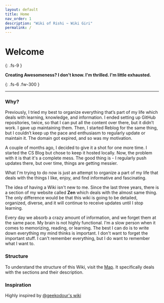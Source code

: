 ```yaml
---
layout: default
title: Home
nav_order: 1
description: "Wiki of Rishi ~ Wiki Giri"
permalink: /
---
```


# Welcome
{: .fs-9 }

__Creating Awesomeness? I don't know. I'm thrilled. I'm little exhausted.__

{: .fs-6 .fw-300 }

---

### Why?

Previously, I tried my best to organize everything that’s part of my life which deals with learning, knowledge, and information. I ended setting up GitHub repositories, twice, so that I can put all the content over there, but it didn’t work. I gave up maintaining them. Then, I started Reblog for the same thing, but I couldn’t keep up the pace and enthusiasm to regularly update or maintain it. The domain got expired, and so was my motivation.

A couple of months ago, I decided to give it a shot for one more time. I started the CS Blog but chose to keep it hosted locally. Now, the problem with it is that it's a complete mess. The good thing is - I regularly push updates there, but over time, things are getting messier.

What I'm trying to do now is just an attempt to organize a part of my life that deals with the things I like, enjoy, and find informative and fascinating.

The idea of having a Wiki isn't new to me. Since the last three years, there is a section of my website called __Zen__ which deals with the almost same thing. The only difference would be that this wiki is going to be detailed, organized, diverse, and it will continue to receive updates until I stop learning.


Every day we absorb a crazy amount of information, and we forget them at the same pace. My brain is not highly functional. I'm a slow person when it comes to memorizing, reading, or learning. The best I can do is to write down everything my mind thinks is important. I don't want to forget the important stuff. I can't remember everything, but I do want to remember what I want to.

### Structure

To understand the structure of this Wiki, visit the [Map](map.md). It specifically deals with the sections and their description.

### Inspiration

Highly inspired by [@geekodour's wiki](https://wiki.geekodour.xyz)
